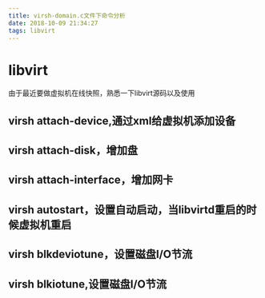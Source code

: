 ```yaml
---
title: virsh-domain.c文件下命令分析
date: 2018-10-09 21:34:27
tags: libvirt
---
```


# libvirt
由于最近要做虚拟机在线快照，熟悉一下libvirt源码以及使用
## virsh attach-device,通过xml给虚拟机添加设备
## virsh attach-disk，增加盘
## virsh attach-interface，增加网卡
## virsh autostart，设置自动启动，当libvirtd重启的时候虚拟机重启
## virsh blkdeviotune，设置磁盘I/O节流
## virsh blkiotune,设置磁盘I/O节流
